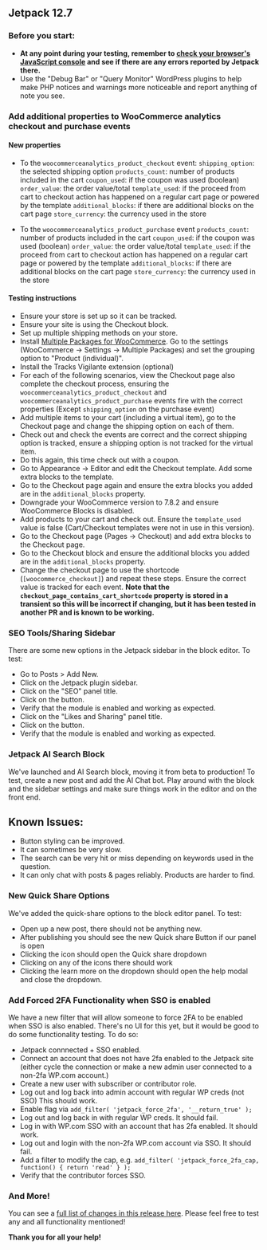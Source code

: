 ## Jetpack 12.7

### Before you start:

- **At any point during your testing, remember to [check your browser's JavaScript console](https://wordpress.org/support/article/using-your-browser-to-diagnose-javascript-errors/#step-3-diagnosis) and see if there are any errors reported by Jetpack there.**
- Use the "Debug Bar" or "Query Monitor" WordPress plugins to help make PHP notices and warnings more noticeable and report anything of note you see.

### Add additional properties to WooCommerce analytics checkout and purchase events

#### New properties

  - To the `woocommerceanalytics_product_checkout` event:
	`shipping_option`: the selected shipping option 
	`products_count`: number of products included in the cart
	`coupon_used`: if the coupon was used (boolean)
	`order_value`: the order value/total
	`template_used`: if the proceed from cart to checkout action has happened on a regular cart page or powered by the template
	`additional_blocks`: if there are additional blocks on the cart page
	`store_currency`: the currency used in the store

  - To the `woocommerceanalytics_product_purchase` event
		`products_count`: number of products included in the cart
		`coupon_used`: if the coupon was used (boolean)
		`order_value`: the order value/total
		`template_used`: if the proceed from cart to checkout action has happened on a regular cart page or powered by the template
		`additional_blocks`: if there are additional blocks on the cart page
		`store_currency`: the currency used in the store

#### Testing instructions

- Ensure your store is set up so it can be tracked.
- Ensure your site is using the Checkout block.
- Set up multiple shipping methods on your store.
- Install [Multiple Packages for WooCommerce](https://wordpress.org/plugins/multiple-packages-for-woocommerce/). Go to the settings (WooCommerce -> Settings -> Multiple Packages) and set the grouping option to "Product (individual)".
- Install the Tracks Vigilante extension (optional)
- For each of the following scenarios, view the Checkout page also complete the checkout process, ensuring the `woocommerceanalytics_product_checkout` and `woocommerceanalytics_product_purchase` events fire with the correct properties (Except `shipping_option` on the purchase event)
- Add multiple items to your cart (including a virtual item), go to the Checkout page and change the shipping option on each of them.
- Check out and check the events are correct and the correct shipping option is tracked, ensure a shipping option is not tracked for the virtual item.
- Do this again, this time check out with a coupon.
- Go to Appearance -> Editor and edit the Checkout template. Add some extra blocks to the template.
- Go to the Checkout page again and ensure the extra blocks you added are in the `additional_blocks` property.
- Downgrade your WooCommerce version to 7.8.2 and ensure WooCommerce Blocks is disabled.
- Add products to your cart and check out. Ensure the `template_used` value is false (Cart/Checkout templates were not in use in this version).
- Go to the Checkout page (Pages -> Checkout) and add extra blocks to the Checkout page.
- Go to the Checkout block and ensure the additional blocks you added are in the `additional_blocks` property.
- Change the checkout page to use the shortcode (`[woocommerce_checkout]`) and repeat these steps. Ensure the correct value is tracked for each event. **Note that the `checkout_page_contains_cart_shortcode` property is stored in a transient so this will be incorrect if changing, but it has been tested in another PR and is known to be working.**


### SEO Tools/Sharing Sidebar

There are some new options in the Jetpack sidebar in the block editor. To test:

- Go to Posts > Add New.
- Click on the Jetpack plugin sidebar.
- Click on the "SEO" panel title.
- Click on the button.
- Verify that the module is enabled and working as expected.
- Click on the "Likes and Sharing" panel title.
- Click on the button.
- Verify that the module is enabled and working as expected.

### Jetpack AI Search Block

We've launched and AI Search block, moving it from beta to production! To test, create a new post and add the AI Chat bot. Play around with the block and the sidebar settings and make sure things work in the editor and on the front end.

## Known Issues:

- Button styling can be improved.
- It can sometimes be very slow.
- The search can be very hit or miss depending on keywords used in the question.
- It can only chat with posts & pages reliably. Products are harder to find.

### New Quick Share Options

We've added the quick-share options to the block editor panel. To test:

* Open up a new post, there should not be anything new.
* After publishing you should see the new Quick share Button if our panel is open
* Clicking the icon should open the Quick share dropdown
* Clicking on any of the icons there should work
* Clicking the learn more on the dropdown should open the help modal and close the dropdown.

### Add Forced 2FA Functionality when SSO is enabled

We have a new filter that will allow someone to force 2FA to be enabled when SSO is also enabled. There's no UI for this yet, but it would be good to do some functionality testing. To do so:

* Jetpack connnected + SSO enabled.
* Connect an account that does not have 2fa enabled to the Jetpack site (either cycle the connection or make a new admin user connected to a non-2fa WP.com account.)
* Create a new user with subscriber or contributor role.
* Log out and log back into admin account with regular WP creds (not SSO) This should work.
* Enable flag via `add_filter( 'jetpack_force_2fa', '__return_true' );`
* Log out and log back in with regular WP creds. It should fail.
* Log in with WP.com SSO with an account that has 2fa enabled. It should work.
* Log out and login with the non-2fa WP.com account via SSO. It should fail.
* Add a filter to modify the cap, e.g. `add_filter( 'jetpack_force_2fa_cap, function() { return 'read' } );`
* Verify that the contributor forces SSO.


### And More!

You can see a [full list of changes in this release here](https://github.com/Automattic/jetpack-production/blob/trunk/CHANGELOG.md). Please feel free to test any and all functionality mentioned!

**Thank you for all your help!**
